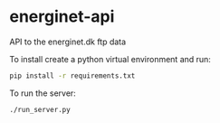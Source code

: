 # energinet-api
API to the energinet.dk ftp data

To install create a python virtual environment and run:
```sh
pip install -r requirements.txt
```

To run the server:
```sh
./run_server.py
```
